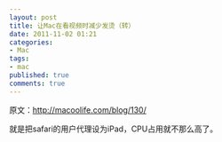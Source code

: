 ```yaml
---
layout: post
title: 让Mac在看视频时减少发烫（转）
date: 2011-11-02 01:21
categories:
- Mac
tags:
- mac
published: true
comments: true
---
```

<p><p>原文：<a href="http://macoolife.com/blog/130/">http://macoolife.com/blog/130/</a></p>
<p>就是把safari的用户代理设为iPad，CPU占用就不那么高了。</p></p>
